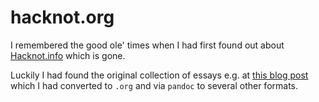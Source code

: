 # hacknot.org

I remembered the good ole' times when I had first found out about
[Hacknot.info](http://www.hacknot.info) which is gone.

Luckily I had found the original collection of essays e.g. at
[this blog post](https://beinghappyprogramming.wordpress.com/2012/08/13/do-you-like-hacknot/)
which I had converted to `.org` and via `pandoc` to several other formats.
